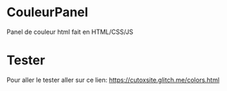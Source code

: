 # CouleurPanel
Panel de couleur html fait en HTML/CSS/JS

# Tester
Pour aller le tester aller sur ce lien:
https://cutoxsite.glitch.me/colors.html
